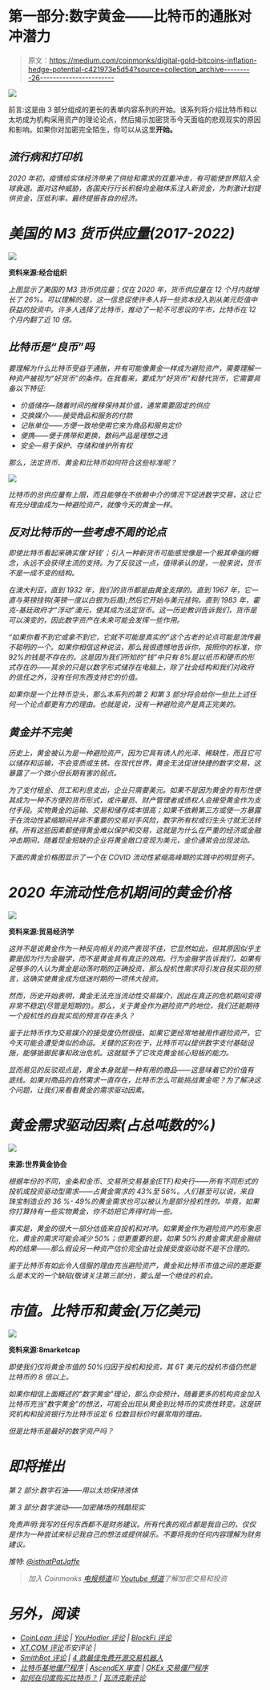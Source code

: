 # 第一部分:数字黄金——比特币的通胀对冲潜力

> 原文：<https://medium.com/coinmonks/digital-gold-bitcoins-inflation-hedge-potential-c421973e5d54?source=collection_archive---------26----------------------->

![](img/f21c5b63a9d17b39c8b0a6c44f9d2108.png)

前言:这是由 3 部分组成的更长的表单内容系列的开始。该系列将介绍比特币和以太坊成为机构采用资产的理论论点，然后揭示加密货币今天面临的悲观现实的原因和影响。如果你对加密完全陌生，你可以从这里[](/@patrick.jaffe/300-words-or-less-bitcoin-815953336dbf)**开始。**

## *流行病和打印机*

*2020 年初，疫情给实体经济带来了供给和需求的双重冲击，有可能使世界陷入全球衰退。面对这种威胁，各国央行行长积极向金融体系注入新资金，为刺激计划提供资金，压低利率，最终提振各自的经济。*

# *美国的 M3 货币供应量(2017-2022)*

*![](img/231975392dd1c599b06db6030d65e21b.png)*

**资料来源:经合组织**

*上图显示了美国的 M3 货币供应量；仅在 2020 年，货币供应量在 12 个月内就增长了 26%。可以理解的是，这一信息促使许多人将一些资本投入到从美元贬值中获益的投资中。许多人选择了比特币，推动了一轮不可思议的牛市，比特币在 12 个月内翻了近 10 倍。*

## *比特币是“良币”吗*

*要理解为什么比特币受益于通胀，并有可能像黄金一样成为避险资产，需要理解一种资产被视为“好货币”的条件。在我看来，要成为“好货币”和替代货币，它需要具备以下特征:*

*   *价值储存—随着时间的推移保持其价值，通常需要固定的供应*
*   *交换媒介——接受商品和服务的付款*
*   *记账单位——方便一致地使用它来为商品和服务定价*
*   *便携——便于携带和更换，数码产品是理想之选*
*   *安全—易于保护、存储和维护所有权*

*那么，法定货币、黄金和比特币如何符合这些标准呢？*

*![](img/ebbc3dfdf98257cd90c8559498052d16.png)*

*比特币的总供应量有上限，而且能够在不依赖中介的情况下促进数字交易，这让它有充分理由成为一种避险资产，就像今天的黄金一样。*

## *反对比特币的一些考虑不周的论点*

*即使比特币看起来确实像‘好钱’；引入一种新货币可能感觉像是一个极其牵强的概念，永远不会获得主流的支持。为了反驳这一点，值得承认的是，一般来说，货币不是一成不变的结构。*

*在澳大利亚，直到 1932 年，我们的货币都是由黄金支撑的。直到 1967 年，它一直与英镑挂钩(英镑一度以白银为后盾);然后它开始与美元挂钩。直到 1983 年，霍克-基廷政府才“浮动”澳元，使其成为法定货币。这一历史教训告诉我们，货币是可以演变的，因此数字资产在未来可能会发挥一些作用。*

*“如果你看不到它或拿不到它，它就不可能是真实的”这个古老的论点可能是流传最不聪明的一个。如果你相信这种说法，那么我很遗憾地告诉你，按照你的标准，你 92%的钱是不存在的。这是因为我们所知的“钱”中只有 8%是以纸币和硬币的形式存在的——其余的只是以数字形式储存在电脑上，除了社会结构和我们对政府的信任之外，没有任何东西支持它的价值。*

*如果你是一个比特币空头，那么本系列的第 2 和第 3 部分将会给你一些比上述任何一个论点都更有力的理由。也就是说，没有一种避险资产是真正完美的。*

## *黄金并不完美*

*历史上，黄金被认为是一种避险资产，因为它具有诱人的光泽、稀缺性，而且它可以储存和运输，不会变质或生锈。在现代世界，黄金无法促进快捷的数字交易，这暴露了一个微小但长期有害的弱点。*

*为了支付租金、员工和利息支出，企业只需要美元。如果不是因为黄金的有形性使其成为一种不方便的货币形式，或许雇员、财产管理者或债权人会接受黄金作为支付手段。实物黄金的运输、交易和储存成本很高；如果不依赖第三方或使一方暴露于在流动性紧缩期间并非不重要的交易对手风险，数字所有权或衍生头寸就无法转移。所有这些因素都使得黄金难以保护和交易，这就是为什么在严重的经济或金融冲击期间，随着现金短缺的企业将黄金敞口变现为美元，金价通常会出现波动。*

*下面的黄金价格图显示了一个在 COVID 流动性紧缩高峰期的实践中的明显例子。*

# *2020 年流动性危机期间的黄金价格*

*![](img/666844a26f1a5abb404bf4dfcfa1df82.png)*

**资料来源:贸易经济学**

*这并不是说黄金作为一种反向相关的资产表现不佳，它显然如此，但其原因似乎主要是因为行为金融学，而不是黄金具有真正的效用。行为金融学告诉我们，如果有足够多的人认为黄金是动荡时期的正确投资，那么投机性需求将引发自我实现的预言，这确实使黄金成为低迷时期的一项伟大投资。*

*然而，历史开始表明，黄金无法充当流动性交易媒介，因此在真正的危机期间变得非常不稳定(尽管是短期的)。那么，关于黄金作为避险资产的地位，我们还能期待一个投机性的自我实现的预言存在多久？*

*鉴于比特币作为交易媒介的接受度仍然很低，如果它更经常地被用作避险资产，它今天可能会遭受类似的命运。关键的区别在于，比特币可以提供数字支付基础设施，能够抵御民事和政治危机。这就赋予了它攻克黄金核心短板的能力。*

*显而易见的反驳观点是，黄金本身就是一种有用的商品——这意味着它的价值有底线。如果对商品的自然需求一直存在，比特币怎么可能挑战黄金呢？为了解决这个问题，让我们来看看黄金的需求驱动因素。*

# *黄金需求驱动因素(占总吨数的%)*

*![](img/540029aa03b9bd1f804925ba4a9a7df1.png)*

**来源:世界黄金协会**

*根据年份的不同，金条和金币、交易所交易基金(ETF)和央行——所有不同形式的投机或投资驱动型需求——占黄金需求的 43%至 56%。人们甚至可以说，来自珠宝制造业的 36 %- 49%的黄金需求也可以被认为是部分投机性的。毕竟，如果你打算持有一些实物黄金，你不妨把它弄得时尚一些。*

*事实是，黄金的很大一部分估值来自投机和对冲。如果黄金作为避险资产的形象恶化，黄金的需求可能会减少 50%；但更重要的是，如果 50%的黄金需求是金融结构的结果——那么假设另一种资产估价完全由社会接受度驱动就不是不合理的。*

*鉴于比特币有如此令人信服的理由充当避险资产，黄金和比特币市值之间的差距要么是本文的一个缺陷(敬请关注第三部分)，要么是一个绝佳的机会。*

# *市值。比特币和黄金(万亿美元)*

*![](img/0d15e56eaeb32a4b38cef3a35a3cc0f1.png)*

**资料来源:8marketcap**

*即使我们仅将黄金市值的 50%归因于投机和投资，其 6T 美元的投机市值仍然是比特币的 8 倍以上。*

*如果你相信上面概述的“数字黄金”理论，那么你会预计，随着更多的机构资金加入比特币充当“数字黄金”的想法，可能会出现从黄金到比特币的实质性转变。这是研究机构和投资银行为比特币设定 6 位数目标价时最常用的理由。*

*但是比特币是最好的数字资产吗？*

# *即将推出*

*第 2 部分:数字石油——用以太坊保持液体*

*第 3 部分:数字波动——加密赌场的残酷现实*

*免责声明:我写的任何东西都不是财务建议。所有代表的观点都是我自己的，仅仅是作为一种尝试来标记我自己的想法或提供娱乐。不要将我的任何内容理解为财务建议。*

*推特: [@isthatPatJaffe](https://twitter.com/isthatPatJaffe)*

> *加入 Coinmonks [电报频道](https://t.me/coincodecap)和 [Youtube 频道](https://www.youtube.com/c/coinmonks/videos)了解加密交易和投资*

# *另外，阅读*

*   *[CoinLoan 评论](https://coincodecap.com/coinloan-review) | [YouHodler 评论](/coinmonks/youhodler-4-easy-ways-to-make-money-98969b9689f2) | [BlockFi 评论](https://coincodecap.com/blockfi-review)*
*   *[XT.COM 评论](https://coincodecap.com/profittradingapp-for-binance)币安评论 |*
*   *[SmithBot 评论](https://coincodecap.com/smithbot-review) | [4 款最佳免费开源交易机器人](https://coincodecap.com/free-open-source-trading-bots)*
*   *[比特币基地僵尸程序](/coinmonks/coinbase-bots-ac6359e897f3) | [AscendEX 审查](/coinmonks/ascendex-review-53e829cf75fa) | [OKEx 交易僵尸程序](/coinmonks/okex-trading-bots-234920f61e60)*
*   *[如何在印度购买比特币？](/coinmonks/buy-bitcoin-in-india-feb50ddfef94) | [瓦济克斯评论](/coinmonks/wazirx-review-5c811b074f5b)*